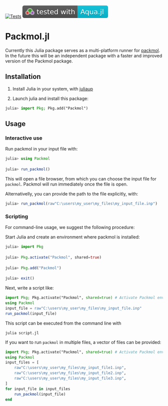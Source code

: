 [//]: # "[![Stable](https://img.shields.io/badge/docs-stable-blue.svg)](https://m3g.github.io/Packmol.jl/stable)"
[![Tests](https://img.shields.io/badge/build-passing-green)](https://github.com/m3g/Packmol.jl/actions)
[![Aqua QA](https://raw.githubusercontent.com/JuliaTesting/Aqua.jl/master/badge.svg)](https://github.com/JuliaTesting/Aqua.jl)

# Packmol.jl

Currently this Julia package serves as a multi-platform runner for [packmol](http://github.com/m3g/packmol). In the future this will be an 
independent package with a faster and improved version of the Packmol package.

## Installation

1. Install Julia in your system, with [juliaup](https://github.com/JuliaLang/juliaup#juliaup---julia-version-manager)

2. Launch julia and install this package:

```julia
julia> import Pkg; Pkg.add("Packmol")
```

## Usage

### Interactive use

Run packmol in your input file with:

```julia
julia> using Packmol

julia> run_packmol()
```

This will open a file browser, from which you can choose the input file for `packmol`. 
Packmol will run immediately once the file is open.

Alternativelly, you can provide the path to the file explicitly, with:

```julia
julia> run_packmol(raw"C:\users\my_user\my_files\my_input_file.inp")
```

### Scripting

For command-line usage, we suggest the following procedure:

Start Julia and create an environment where packmol is installed:

```julia
julia> import Pkg

julia> Pkg.activate("Packmol", shared=true)

julia> Pkg.add("Packmol")

julia> exit()
```

Next, write a script like:

```julia
import Pkg; Pkg.activate("Packmol", shared=true) # Activate Packmol environment
using Packmol
input_file = raw"C:\users\my_user\my_files\my_input_file.inp" 
run_packmol(input_file)
```

This script can be executed from the command line with
```
julia script.jl
```

If you want to run `packmol` in multiple files, a vector of files
can be provided:

```julia
import Pkg; Pkg.activate("Packmol", shared=true) # Activate Packmol environment
using Packmol
input_files = [
    raw"C:\users\my_user\my_files\my_input_file1.inp",
    raw"C:\users\my_user\my_files\my_input_file2.inp", 
    raw"C:\users\my_user\my_files\my_input_file3.inp",
]
for input_file in input_files
    run_packmol(input_file)
end
```




